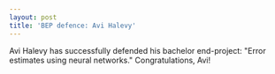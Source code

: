 ```yaml
---
layout: post
title: 'BEP defence: Avi Halevy'
---
```


Avi Halevy has successfully defended his bachelor end-project: "Error estimates using neural networks." Congratulations, Avi!
